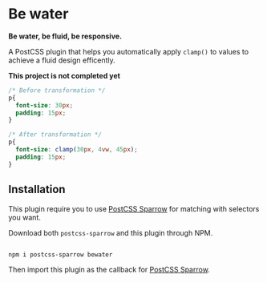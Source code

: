 # Be water

**Be water, be fluid, be responsive.**

A PostCSS plugin that helps you automatically apply `clamp()` to values to achieve a fluid design efficently.

**This project is not completed yet**

```css
/* Before transformation */
p{
  font-size: 30px;
  padding: 15px;
}

```

```css
/* After transformation */
p{
  font-size: clamp(30px, 4vw, 45px);
  padding: 15px;
}

```

## Installation

This plugin require you to use [PostCSS Sparrow](https://www.npmjs.com/package/postcss-sparrow) for matching with selectors you want.

Download both `postcss-sparrow` and this plugin through NPM.

```shell

npm i postcss-sparrow bewater

```

Then import this plugin as the callback for [PostCSS Sparrow](https://www.npmjs.com/package/postcss-sparrow).
